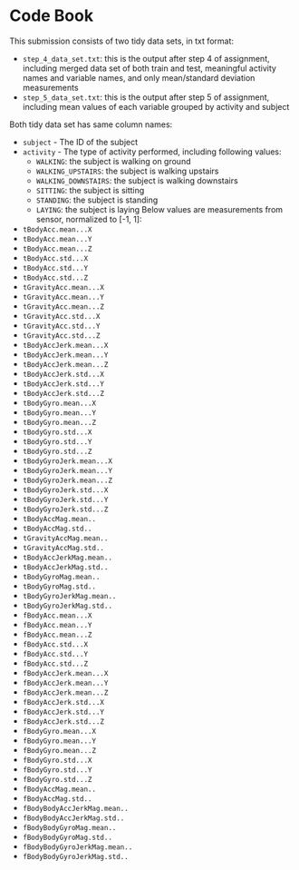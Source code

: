 # Code Book

This submission consists of two tidy data sets, in txt format:
* `step_4_data_set.txt`: this is the output after step 4 of assignment, including merged data set of both train and test, meaningful activity names and variable names, and only mean/standard deviation measurements
* `step_5_data_set.txt`: this is the output after step 5 of assignment, including mean values of each variable grouped by activity and subject

Both tidy data set has same column names:

* `subject` - The ID of the subject
* `activity` - The type of activity performed, including following values:
 	- `WALKING`: the subject is walking on ground
 	- `WALKING_UPSTAIRS`: the subject is walking upstairs
 	- `WALKING_DOWNSTAIRS`: the subject is walking downstairs
 	- `SITTING`: the subject is sitting
 	- `STANDING`: the subject is standing
 	- `LAYING`: the subject is laying
Below values are measurements from sensor, normalized to [-1, 1]:
* `tBodyAcc.mean...X`
* `tBodyAcc.mean...Y`
* `tBodyAcc.mean...Z`
* `tBodyAcc.std...X`
* `tBodyAcc.std...Y`
* `tBodyAcc.std...Z`
* `tGravityAcc.mean...X`
* `tGravityAcc.mean...Y`
* `tGravityAcc.mean...Z`
* `tGravityAcc.std...X`
* `tGravityAcc.std...Y`
* `tGravityAcc.std...Z`
* `tBodyAccJerk.mean...X`
* `tBodyAccJerk.mean...Y`
* `tBodyAccJerk.mean...Z`
* `tBodyAccJerk.std...X`
* `tBodyAccJerk.std...Y`
* `tBodyAccJerk.std...Z`
* `tBodyGyro.mean...X`
* `tBodyGyro.mean...Y`
* `tBodyGyro.mean...Z`
* `tBodyGyro.std...X`
* `tBodyGyro.std...Y`
* `tBodyGyro.std...Z`
* `tBodyGyroJerk.mean...X`
* `tBodyGyroJerk.mean...Y`
* `tBodyGyroJerk.mean...Z`
* `tBodyGyroJerk.std...X`
* `tBodyGyroJerk.std...Y`
* `tBodyGyroJerk.std...Z`
* `tBodyAccMag.mean..`
* `tBodyAccMag.std..`
* `tGravityAccMag.mean..`
* `tGravityAccMag.std..`
* `tBodyAccJerkMag.mean..`
* `tBodyAccJerkMag.std..`
* `tBodyGyroMag.mean..`
* `tBodyGyroMag.std..`
* `tBodyGyroJerkMag.mean..`
* `tBodyGyroJerkMag.std..`
* `fBodyAcc.mean...X`
* `fBodyAcc.mean...Y`
* `fBodyAcc.mean...Z`
* `fBodyAcc.std...X`
* `fBodyAcc.std...Y`
* `fBodyAcc.std...Z`
* `fBodyAccJerk.mean...X`
* `fBodyAccJerk.mean...Y`
* `fBodyAccJerk.mean...Z`
* `fBodyAccJerk.std...X`
* `fBodyAccJerk.std...Y`
* `fBodyAccJerk.std...Z`
* `fBodyGyro.mean...X`
* `fBodyGyro.mean...Y`
* `fBodyGyro.mean...Z`
* `fBodyGyro.std...X`
* `fBodyGyro.std...Y`
* `fBodyGyro.std...Z`
* `fBodyAccMag.mean..`
* `fBodyAccMag.std..`
* `fBodyBodyAccJerkMag.mean..`
* `fBodyBodyAccJerkMag.std..`
* `fBodyBodyGyroMag.mean..`
* `fBodyBodyGyroMag.std..`
* `fBodyBodyGyroJerkMag.mean..`
* `fBodyBodyGyroJerkMag.std..`